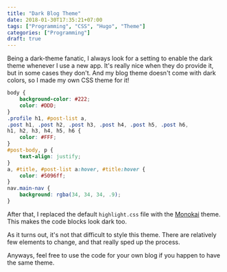 ```yaml
---
title: "Dark Blog Theme"
date: 2018-01-30T17:35:21+07:00
tags: ["Programming", "CSS", "Hugo", "Theme"]
categories: ["Programming"]
draft: true
---
```


Being a dark-theme fanatic, I always look for a setting to enable the dark theme whenever I use a new app. It's really nice when they do provide it, but in some cases they don't. And my blog theme doesn't come with dark colors, so I made my own CSS theme for it!

```css
body {
    background-color: #222;
    color: #DDD;
}
.profile h1, #post-list a,
.post h1, .post h2, .post h3, .post h4, .post h5, .post h6,
h1, h2, h3, h4, h5, h6 {
    color: #FFF;
}
#post-body, p {
    text-align: justify;
}
a, #title, #post-list a:hover, #title:hover {
    color: #5096ff;
}
nav.main-nav {
    background: rgba(34, 34, 34, .9);
}
```

After that, I replaced the default `highlight.css` file with the [Monokai](https://github.com/isagalaev/highlight.js/blob/master/src/styles/monokai.css) theme. This makes the code blocks look dark too.

As it turns out, it's not that difficult to style this theme. There are relatively few elements to change, and that really sped up the process.

Anyways, feel free to use the code for your own blog if you happen to have the same theme.
